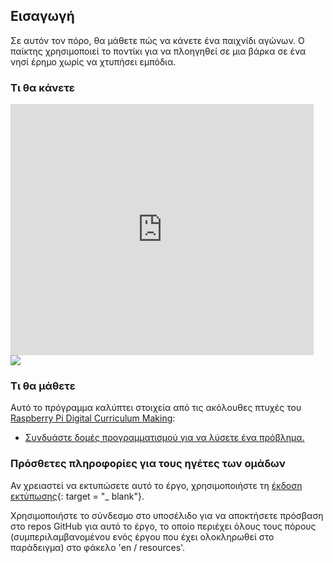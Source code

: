 ## Εισαγωγή

Σε αυτόν τον πόρο, θα μάθετε πώς να κάνετε ένα παιχνίδι αγώνων. Ο παίκτης χρησιμοποιεί το ποντίκι για να πλοηγηθεί σε μια βάρκα σε ένα νησί έρημο χωρίς να χτυπήσει εμπόδια.

### Τι θα κάνετε

<div class="scratch-preview">
  <iframe allowtransparency="true" width="485" height="402" src="https://scratch.mit.edu/projects/embed/63957956/?autostart=false" frameborder="0"></iframe>
  <img src="images/boat-final.png">
</div>

### Τι θα μάθετε

Αυτό το πρόγραμμα καλύπτει στοιχεία από τις ακόλουθες πτυχές του [Raspberry Pi Digital Curriculum Making](http://rpf.io/curriculum):

+ [Συνδυάστε δομές προγραμματισμού για να λύσετε ένα πρόβλημα.](https://www.raspberrypi.org/curriculum/programming/builder)

### Πρόσθετες πληροφορίες για τους ηγέτες των ομάδων

Αν χρειαστεί να εκτυπώσετε αυτό το έργο, χρησιμοποιήστε τη [έκδοση εκτύπωσης](https://projects.raspberrypi.org/en/projects/boat-race/print){: target = "_ blank"}.

Χρησιμοποιήστε το σύνδεσμο στο υποσέλιδο για να αποκτήσετε πρόσβαση στο repos GitHub για αυτό το έργο, το οποίο περιέχει όλους τους πόρους (συμπεριλαμβανομένου ενός έργου που έχει ολοκληρωθεί στο παράδειγμα) στο φάκελο 'en / resources'.